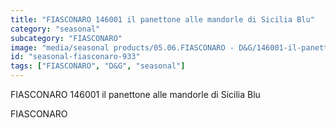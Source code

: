 ```yaml
---
title: "FIASCONARO 146001 il panettone alle mandorle di Sicilia Blu"
category: "seasonal"
subcategory: "FIASCONARO"
image: "media/seasonal products/05.06.FIASCONARO - D&G/146001-il-panettone-alle-mandorle-di-Sicilia---Blu.jpg"
id: "seasonal-fiasconaro-933"
tags: ["FIASCONARO", "D&G", "seasonal"]
---
```


FIASCONARO 146001 il panettone alle mandorle di Sicilia Blu

FIASCONARO
